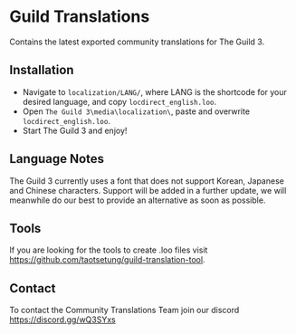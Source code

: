 # Guild Translations
Contains the latest exported community translations for The Guild 3.

## Installation

* Navigate to `localization/LANG/`, where LANG is the shortcode for your desired language, and copy `locdirect_english.loo`.
* Open `The Guild 3\media\localization\`, paste and overwrite `locdirect_english.loo`.
* Start The Guild 3 and enjoy!


## Language Notes
The Guild 3 currently uses a font that does not support Korean, Japanese and Chinese characters. Support will be added in a further update, we will meanwhile do our best to provide an alternative as soon as possible.

## Tools 
If you are looking for the tools to create .loo files visit https://github.com/taotsetung/guild-translation-tool.

## Contact 
To contact the Community Translations Team join our discord https://discord.gg/wQ3SYxs

